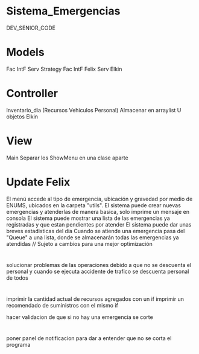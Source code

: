 # Sistema_Emergencias
DEV_SENIOR_CODE


# Models
Fac IntF Serv Strategy
Fac IntF Felix
Serv Elkin

# Controller
Inventario_dia (Recursos Vehiculos Personal) Almacenar en arraylist U objetos Elkin




# View
Main
Separar los ShowMenu en una clase aparte

# Update Felix
El menú accede al tipo de emergencia, ubicación y gravedad por medio de ENUMS, ubicados en la carpeta "utils".
El sistema puede crear nuevas emergencias y atenderlas de manera basica, solo imprime un mensaje en consola
El sistema puede mostrar una lista de las emergencias ya registradas y que estan pendientes por atender
El sistema puede dar unas breves estadisticas del dia
Cuando se atiende una emergencia pasa del "Queue" a una lista, donde se almacenarán todas las emergencias ya atendidas // Sujeto a cambios para una mejor optimización

#
solucionar problemas de las operaciones debido a que no se descuenta el personal y cuando se ejecuta accidente de trafico se descuenta personal de todos

#
imprimir la cantidad actual de recursos agregados con un if
imprimir un recomendado de suministros con el mismo if

hacer validacion de que si no hay una emergencia se corte

#
poner panel de notificacion para dar a entender que no se corta el programa